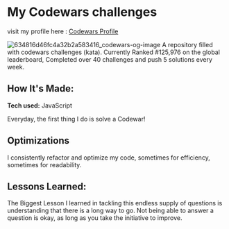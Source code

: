 # My Codewars challenges
visit my profile here : [Codewars Profile](https://www.codewars.com/users/kukli07)

![634816d46fc4a32b2a583416_codewars-og-image](https://user-images.githubusercontent.com/84287747/201618952-66dee9bc-34da-4a43-9690-91b0f2ca62af.png)
A repository filled with codewars challenges (kata). Currently Ranked #125,976 on the global leaderboard, Completed over 40 challenges and push 5 solutions every week.

## How It's Made:

**Tech used:** JavaScript

Everyday, the first thing I do is solve a Codewar!

## Optimizations

I consistently refactor and optimize my code, sometimes for efficiency, sometimes for readability.

## Lessons Learned:

The Biggest Lesson I learned in tackling this endless supply of questions is understanding that there is a long way to go. Not being able to answer a question is okay, as long as you take the initiative to improve.
